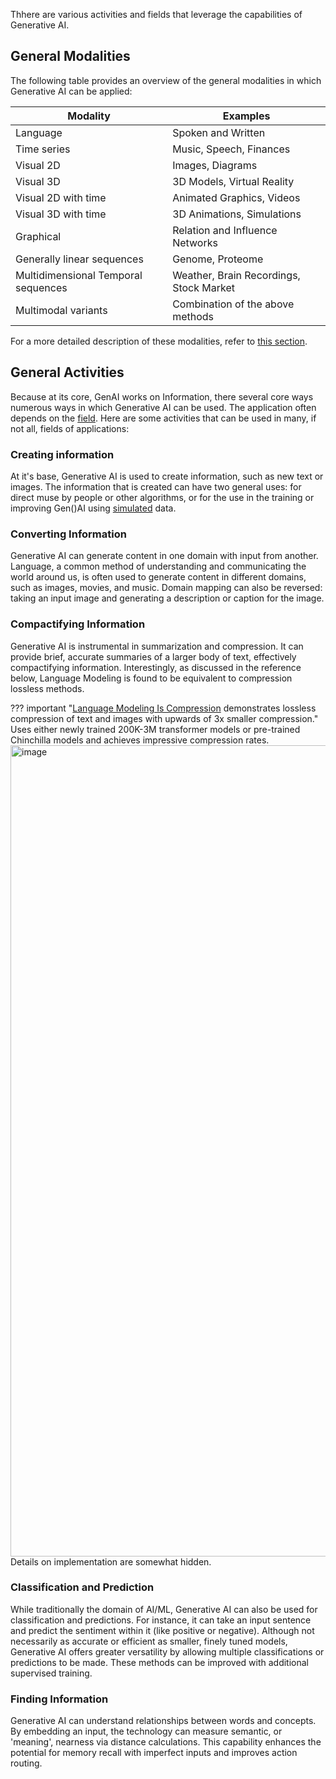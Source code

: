 Thhere are various activities and fields that leverage the capabilities of Generative AI.

## General Modalities

The following table provides an overview of the general modalities in which Generative AI can be applied:

| Modality | Examples |
| --- | --- |
| Language | Spoken and Written |
| Time series | Music, Speech, Finances |
| Visual 2D | Images, Diagrams |
| Visual 3D | 3D Models, Virtual Reality |
| Visual 2D with time | Animated Graphics, Videos |
| Visual 3D with time | 3D Animations, Simulations |
| Graphical | Relation and Influence Networks |
| Generally linear sequences | Genome, Proteome |
| Multidimensional Temporal sequences | Weather, Brain Recordings, Stock Market |
| Multimodal variants | Combination of the above methods |

For a more detailed description of these modalities, refer to [this section](../../Using/examples/by_modality/index.md).

## General Activities

Because at its core, GenAI works on Information, there several core ways numerous ways in which Generative AI can be used. The application often depends on the [field](../../Using/examples/by_field/index.md). Here are some activities that can be used in many, if not all, fields of applications:

### Creating information 

At it's base, Generative AI is used to create information, such as new text or images. The information that is created can have two general uses: for direct muse by people or other algorithms, or for the use in the training or improving Gen()AI using [simulated](../data/simulation.md) data. 

### Converting Information

Generative AI can generate content in one domain with input from another. Language, a common method of understanding and communicating the world around us, is often used to generate content in different domains, such as images, movies, and music. Domain mapping can also be reversed: taking an input image and generating a description or caption for the image.

### Compactifying Information

Generative AI is instrumental in summarization and compression. It can provide brief, accurate summaries of a larger body of text, effectively compactifying information. Interestingly, as discussed in the reference below, Language Modeling is found to be equivalent to compression lossless methods. 

??? important "[Language Modeling Is Compression](https://arxiv.org/pdf/2309.10668.pdf) demonstrates lossless compression of text and images with upwards of 3x smaller compression."
    Uses either newly trained 200K-3M transformer models or pre-trained Chinchilla models and achieves impressive compression rates.
    <img width="1298" alt="image" src="https://github.com/ianderrington/genai/assets/76016868/ffa8ac86-3876-4ecb-8b18-e14b47b972e5">
    Details on implementation are somewhat hidden.

### Classification and Prediction

While traditionally the domain of AI/ML, Generative AI can also be used for classification and predictions. For instance, it can take an input sentence and predict the sentiment within it (like positive or negative). Although not necessarily as accurate or efficient as smaller, finely tuned models, Generative AI offers greater versatility by allowing multiple classifications or predictions to be made. These methods can be improved with additional supervised training.

### Finding Information

Generative AI can understand relationships between words and concepts. By embedding an input, the technology can measure semantic, or 'meaning', nearness via distance calculations. This capability enhances the potential for memory recall with imperfect inputs and improves action routing.


